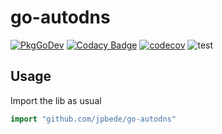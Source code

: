 # go-autodns
[![PkgGoDev](https://pkg.go.dev/badge/github.com/jpbede/go-autodns)](https://pkg.go.dev/github.com/jpbede/go-autodns)
[![Codacy Badge](https://app.codacy.com/project/badge/Grade/e937f5341cc046b593cf44eb1f891087)](https://www.codacy.com/gh/jpbede/go-autodns/dashboard)
[![codecov](https://codecov.io/gh/jpbede/go-autodns/branch/main/graph/badge.svg?token=ACJ41YHXN1)](https://codecov.io/gh/jpbede/go-autodns)
![test](https://github.com/jpbede/go-autodns/workflows/test/badge.svg)

## Usage

Import the lib as usual
```go
import "github.com/jpbede/go-autodns"
```